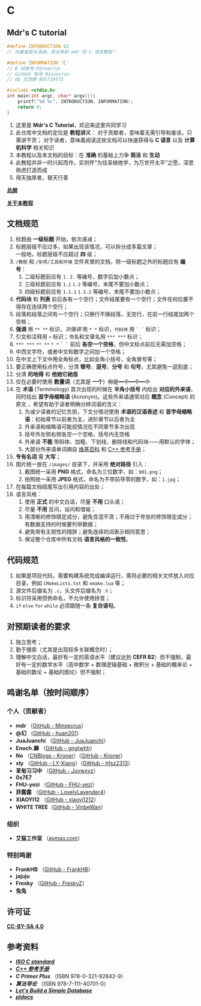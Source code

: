 # C

## Mdr's C tutorial

```c
#define INTRODUCTION 52
// 向着星辰与深渊，欢迎来到 mdr 的 C 语言教程！

#define INFORMATION 'C'
// B 站账号 Minsecrus
// GitHub 账号 Minsecrus
// QQ 交流群 885719573

#include <stdio.h>
int main(int argc, char* argv[]){
    printf("%d %c", INTRODUCTION, INFORMATION);
    return 0;
}
```

1. 这里是 **Mdr's C Tutorial**，欢迎来这里共同学习
2. 此仓库中文档的定位是 **教程讲义**：
   对于贡献者，意味着无需引导和废话，只需讲干货；
   对于读者，意味着阅读这些文档可以快速获得与 **C 语言** 以及 **计算机科学** 相关知识
3. 本教程以及本文档的目标：在 **准确** 的基础上力争 **简洁** 和 **生动**
4. 此教程并非一时兴起而作，实则怀“为往圣继绝学，为万世开太平”之愿，深思熟虑打造而成
5. 得天独厚者，替天行善

[**总纲**](/教程/总纲.md)

[**关于本教程**](/About.md)

## 文档规范

1. 标题由 **一级标题** 开始，依次递减；
2. 标题层级不应过多，如果出现该情况，可以拆分成多篇文章；  
   一般地，标题层级不应超过 **四** 级；
3. `/教程` 和 `/杂项/工具和环境` 文件夹里的文档，除一级标题之外的标题应有 **编号**：
   1. 二级标题前应有 `1.` `2.` 等编号，数字后加小数点；
   2. 三级标题前应有 `1.1` `1.2` 等编号，末尾不要加小数点；
   3. 四级标题前应有 `1.1.1` `1.1.2` 等编号，末尾不要加小数点；
4. **代码块** 和 **列表** 前后各有一个空行；文件结尾要有一个空行；文件任何位置不得存在连续两个空行；
5. 段落和段落之间有一个空行；只换行不换段落，无空行，在前一行结尾加两个空格；
6. **强调** 用 `** **` 标识，*次强调* 用 `* *` 标识，`代码块` 用 `` ` ` `` 标识；
7. 引文和注释用 `>` 标识；书名和文章名用 `*** ***` 标识；
8. `*** ***` `** **` `* *` `` ` ` `` 前后 **各空一个空格**，但中文标点前后无需加空格；
9. 中西文字符，或者中文和数字之间加一个空格；
10. 在中文上下文中用全角标点，比如全角小括号，全角冒号等；
11. 要正确使用标点符号，分清 **顿号**、**逗号**、**分号** 和 **句号**，尤其避免一逗到底；
12. 分清 **的地得** 和 **他她它祂怹**
13. 仅在必要时使用 **数量词**（尤其是 **一个**）~~你是一个一个一个~~
14. 在 **术语** (Terminology) 首次出现的时候在 **半角小括号** 内给出 **对应的外来语**，同时给出 **首字母缩略语** (Acronym)。这些外来语通常对应 **概念** (Concept) 的原文 ，希望有助于读者明确分辨词语的含义：
    1. 为减少读者的记忆负担，下文分情况使用 **术语的汉语表述** 和 **首字母缩略语**：初始章节以前者为主，进阶章节以后者为主
    2. 外来语和缩略语可能视情况在不同章节多次出现
    3. 括号外左侧右侧各空一个空格，括号内无空格
    4. 外来语 **不能** 带斜体、加粗、下划线、删除线和代码块——用默认的字体；
    5. 大部分外来语单词摘自 [维基百科](https://zh.wikipedia.org) 和 [C++ 参考手册](https://en.cppreference.com/)；
15. **专有名词** 需 **大写**；
16. 图片统一放在 `/images/` 目录下，并采用 **绝对路径** 引入：
    1. 截图统一采用 **PNG** 格式，命名为三位数字，如：`001.png`；  
    2. 拍照统一采用 **JPEG** 格式，命名为不带前导零的数字，如：`1.jpg`；
17. 在每篇文档结尾写出引用内容的出处；
18. 语言风格：
    1. 使用 **正式** 的中文白话，尽量 **不用** 口头语；
    2. 尽量 **不用** 反问，设问和借喻；
    3. 用清晰的修饰限定成分，避免含混不清；不用过于夸张的修饰限定成分；有数据支持的时候要列举数据；
    4. 避免带有主观性的措辞；避免连续的词表示相同意思；
    5. 保证整个仓库中所有文档 **语言风格的一致性**。

## 代码规范

1. 如果是项目代码，需要构建系统完成编译运行，需将必要的相关文件放入对应目录，例如 `CMakeLists.txt` 和 `xmake.lua` 等；
2. 源文件后缀名为 `.c`，头文件后缀名为 `.h`；
3. 标识符采用惯例命名，不允许使用拼音；
4. `if` `else` `for` `while` 必须跟随一条 **复合语句**。

## 对预期读者的要求

1. 独立思考；
2. 勤于搜索（尤其是出现较多关联概念时）；
3. 理解中文白话，最好有一定的英语水平（建议达到 **CEFR B2**）但不强制，最好有一定的数学水平（高中数学 + 数理逻辑基础 + 微积分 + 基础的概率论 + 基础的数论 + 基础的图论）但不强制；

## 鸣谢名单（按时间顺序）

### 个人（贡献者）

+ **mdr** （[GitHub - Minsecrus](https://github.com/Minsecrus)）
+ **@幻** （[GitHub - huan201](https://github.com/huan201)）
+ **JuaJuanchi** （[GitHub - JuaJuanchi](https://github.com/Jua-Juanchi)）
+ **Enoch.驊** （[GitHub - gngtwhh](https://github.com/gngtwhh)）
+ **No** （[CNBlogs - Kroner](https://www.cnblogs.com/Kroner)）（[GitHub - Kroner](https://github.com/Kroner)）
+ **xly** （[GitHub - LY-Xiang](https://github.com/LY-Xiang)）（[GitHub - hfsz2313](https://github.com/hfsz2313)）
+ **革匊习习中** （[GitHub - Juvwxyz](https://github.com/Juvwxyz)）
+ **0x7E7**
+ **FHU-yezi** （[GitHub - FHU-yezi](https://github.com/FHU-yezi)）
+ **菲露露** （[GitHub - LovelyLavender4](https://github.com/lovelylavender4)）
+ **XIAOYI12** （[GitHub - xiaoyi1212](https://github.com/xiaoyi1212)）
+ **WHITE TREE**（[GitHub - VinbeWan](https://github.com/VinbeWan)）

### 组织

+ **艾猫工作室** （[aymao.com](https://www.aymao.com/)）

### 特别鸣谢

+ **FrankHB** （[GitHub - FrankHB](https://github.com/FrankHB)）
+ **jajuju**
+ **Fresky** （[GitHub - FreskyZ](https://github.com/FreskyZ)）
+ **兔兔**

## 许可证

[**CC-BY-SA 4.0**](/LICENSE)

## 参考资料

+ [***ISO C standard***](https://open-std.org/JTC1/SC22/WG14/)
+ [***C++ 参考手册***](https://zh.cppreference.com/w/c/language)
+ ***C Primer Plus*** （ISBN 978-0-321-92842-9）
+ ***算法导论*** （ISBN 978-7-111-40701-0）
+ [***Let's Build a Simple Database***](https://cstack.github.io/db_tutorial/)
+ [***pldocs***](https://github.com/FrankHB/pl-docs/blob/master/zh-CN)
